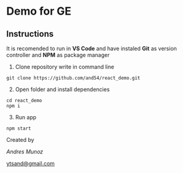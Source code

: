 # Demo for GE

## Instructions

It is recomended to run in **VS Code** and have instaled **Git** as version controller and **NPM** as package manager

1. Clone repository
write in command line

```
git clone https://github.com/and54/react_demo.git
```

2. Open folder and install dependencies
```
cd react_demo
npm i
```

3. Run app
```
npm start
```

Created by

*Andres Munoz*

ytsand@gmail.com
